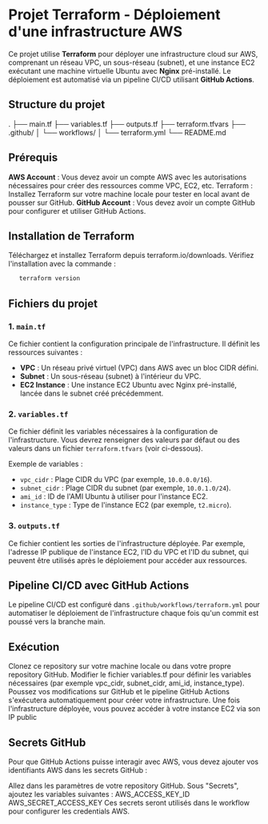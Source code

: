 # Projet Terraform - Déploiement d'une infrastructure AWS

Ce projet utilise **Terraform** pour déployer une infrastructure cloud sur AWS, comprenant un réseau VPC, un sous-réseau (subnet), et une instance EC2 exécutant une machine virtuelle Ubuntu avec **Nginx** pré-installé. Le déploiement est automatisé via un pipeline CI/CD utilisant **GitHub Actions**.

## Structure du projet

. ├── main.tf ├── variables.tf ├── outputs.tf ├── terraform.tfvars ├── .github/ │ └── workflows/ │ └── terraform.yml └── README.md

## Prérequis

**AWS Account** : Vous devez avoir un compte AWS avec les autorisations nécessaires pour créer des ressources comme VPC, EC2, etc.
Terraform : Installez Terraform sur votre machine locale pour tester en local avant de pousser sur GitHub.
**GitHub Account** : Vous devez avoir un compte GitHub pour configurer et utiliser GitHub Actions.

## Installation de Terraform
Téléchargez et installez Terraform depuis terraform.io/downloads.
Vérifiez l'installation avec la commande :
```sh
   terraform version
```

## Fichiers du projet

### 1. `main.tf`

Ce fichier contient la configuration principale de l'infrastructure. Il définit les ressources suivantes :

- **VPC** : Un réseau privé virtuel (VPC) dans AWS avec un bloc CIDR défini.
- **Subnet** : Un sous-réseau (subnet) à l'intérieur du VPC.
- **EC2 Instance** : Une instance EC2 Ubuntu avec Nginx pré-installé, lancée dans le subnet créé précédemment.

### 2. `variables.tf`

Ce fichier définit les variables nécessaires à la configuration de l'infrastructure. Vous devrez renseigner des valeurs par défaut ou des valeurs dans un fichier `terraform.tfvars` (voir ci-dessous).

Exemple de variables :
- `vpc_cidr` : Plage CIDR du VPC (par exemple, `10.0.0.0/16`).
- `subnet_cidr` : Plage CIDR du subnet (par exemple, `10.0.1.0/24`).
- `ami_id` : ID de l'AMI Ubuntu à utiliser pour l'instance EC2.
- `instance_type` : Type de l'instance EC2 (par exemple, `t2.micro`).

### 3. `outputs.tf`

Ce fichier contient les sorties de l'infrastructure déployée. Par exemple, l'adresse IP publique de l'instance EC2, l'ID du VPC et l'ID du subnet, qui peuvent être utilisés après le déploiement pour accéder aux ressources.

## Pipeline CI/CD avec GitHub Actions

Le pipeline CI/CD est configuré dans `.github/workflows/terraform.yml` pour automatiser le déploiement de l'infrastructure chaque fois qu'un commit est poussé vers la branche main.

## Exécution

Clonez ce repository sur votre machine locale ou dans votre propre repository GitHub.
Modifier le fichier variables.tf pour définir les variables nécessaires (par exemple vpc_cidr, subnet_cidr, ami_id, instance_type).
Poussez vos modifications sur GitHub et le pipeline GitHub Actions s'exécutera automatiquement pour créer votre infrastructure.
Une fois l'infrastructure déployée, vous pouvez accéder à votre instance EC2 via son IP public

## Secrets GitHub

Pour que GitHub Actions puisse interagir avec AWS, vous devez ajouter vos identifiants AWS dans les secrets GitHub :

Allez dans les paramètres de votre repository GitHub.
Sous "Secrets", ajoutez les variables suivantes :
AWS_ACCESS_KEY_ID
AWS_SECRET_ACCESS_KEY
Ces secrets seront utilisés dans le workflow pour configurer les credentials AWS.

